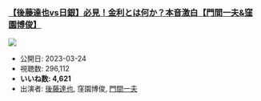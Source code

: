 ### [【後藤達也vs日銀】必見！金利とは何か？本音激白【門間一夫&窪園博俊】](https://www.youtube.com/watch?v=hrFXdV2uC1k)
[![](https://img.youtube.com/vi/hrFXdV2uC1k/sddefault.jpg)](https://www.youtube.com/watch?v=hrFXdV2uC1k)
-   公開日: 2023-03-24
-   視聴数: 296,112
-   **いいね数: 4,621**
-   出演者: [後藤達也](/rehacq_fan/people/後藤達也 "wikilink"), 窪園博俊, [門間一夫](/rehacq_fan/people/門間一夫 "wikilink")
